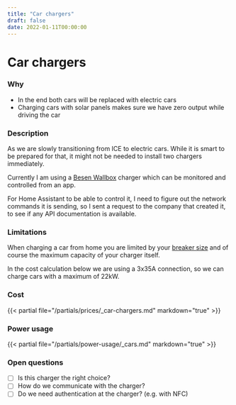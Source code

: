 ```yaml
---
title: "Car chargers"
draft: false
date: 2022-01-11T00:00:00
---
```


# Car chargers

### Why
- In the end both cars will be replaced with electric cars
- Charging cars with solar panels makes sure we have zero output while driving the car

### Description
As we are slowly transitioning from ICE to electric cars. While it is smart to be prepared for that, it might not be needed to install two chargers immediately.

Currently I am using a [Besen Wallbox](https://www.besen-group.com/ev-charging-station/ev-charging-station-wall/1-3-phase-ev-charging-station-app-control.html) charger which can be monitored and controlled from an app.

For Home Assistant to be able to control it, I need to figure out the network commands it is sending, so I sent a request to the company that created it, to see if any API documentation is available.

### Limitations
When charging a car from home you are limited by your [breaker size](/references/breaker-size/) and of course the maximum capacity of your charger itself.

In the cost calculation below we are using a 3x35A connection, so we can charge cars with a maximum of 22kW.

### Cost
<div class="simple-value-table with-total">
{{< partial file="/partials/prices/_car-chargers.md" markdown="true" >}}
</div>

### Power usage
<div class="simple-value-table with-total">
{{< partial file="/partials/power-usage/_cars.md" markdown="true" >}}
</div>

### Open questions
- [ ] Is this charger the right choice?
- [ ] How do we communicate with the charger?
- [ ] Do we need authentication at the charger? (e.g. with NFC)